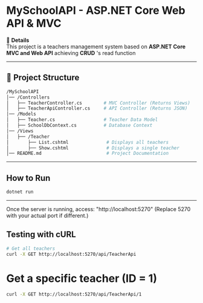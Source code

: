 # MySchoolAPI - ASP.NET Core Web API & MVC

📌 **Details**  
This project is a teachers management system based on  **ASP.NET Core MVC and Web API** achieving **CRUD** 's read function  

---
## 📑 Project Structure
```bash
/MySchoolAPI
│── /Controllers
│   ├── TeacherController.cs        # MVC Controller (Returns Views)
│   ├── TeacherApiController.cs     # API Controller (Returns JSON)
│── /Models
│   ├── Teacher.cs                  # Teacher Data Model
│   ├── SchoolDbContext.cs          # Database Context
│── /Views
│   ├── /Teacher
│       ├── List.cshtml              # Displays all teachers
│       ├── Show.cshtml              # Displays a single teacher
│── README.md                        # Project Documentation
```
---


## How to Run
```bash
dotnet run
```
---
Once the server is running, access: "http://localhost:5270"
(Replace 5270 with your actual port if different.)
## Testing with cURL
```bash
# Get all teachers
curl -X GET http://localhost:5270/api/TeacherApi
```

# Get a specific teacher (ID = 1)
```bash
curl -X GET http://localhost:5270/api/TeacherApi/1
```
